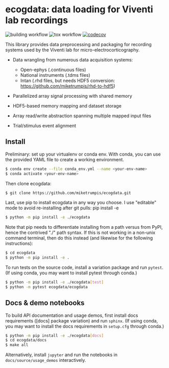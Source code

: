 # ecogdata: data loading for Viventi lab recordings

![building workflow](https://github.com/miketrumpis/ecogdata/actions/workflows/build_wheels.yml/badge.svg?branch=master)
![tox workflow](https://github.com/miketrumpis/ecogdata/actions/workflows/run_tox.yml/badge.svg?branch=master)
[![codecov](https://codecov.io/gh/miketrumpis/ecogdata/branch/master/graph/badge.svg?token=H1ROCJZPC7)](https://codecov.io/gh/miketrumpis/ecogdata)

This library provides data preprocessing and packaging for recording systems used by the Viventi lab for micro-electrocorticography. 

* Data wrangling from numerous data acquisition systems:

  + Open-ephys (.continuous files)
  + National instruments (.tdms files)
  + Intan (.rhd files, but needs HDF5 conversion: https://github.com/miketrumpis/rhd-to-hdf5)
  
* Parallelized array signal processing with shared memory
* HDF5-based memory mapping and dataset storage
* Array read/write abstraction spanning multiple mapped input files
* Trial/stimulus event alignment

## Install

Preliminary: set up your virtualenv or conda env. 
With conda, you can use the provided YAML file to create a working environment. 

```bash
$ conda env create --file conda_env.yml --name <your-env-name>
$ conda activate <your-env-name>
```

Then clone ecogdata:

```bash
$ git clone https://github.com/miketrumpis/ecogdata.git
```

Last, use pip to install ecogdata in any way you choose. 
I use "editable" mode to avoid re-installing after git pulls: pip install -e 

```bash
$ python -m pip install -e ./ecogdata
```

Note that pip needs to differentiate installing from a path versus from PyPI, hence the contrived "./" path syntax.
If this is not working in a non-unix command terminal, then do this instead (and likewise for the following instructions):

```bash
$ cd ecogdata
$ python -m pip install -e .
```

To run tests on the source code, install a variation package and run ``pytest``.
(If using conda, you may want to install pytest through conda.)

```bash
$ python -m pip install -e ./ecogdata[test]
$ python -m pytest ecogdata/ecogdata
```

## Docs & demo notebooks

To build API documentation and usage demos, first install docs requirements ([docs] package variation) and run ``sphinx``.
(If using conda, you may want to install the docs requirements in ``setup.cfg`` through conda.)

```bash
$ python -m pip install -e ./ecogdata[docs]
$ cd ecogdata/docs
$ make all
```

Alternatively, install ``jupyter`` and run the notebooks in ``docs/source/usage_demos`` interactively.
